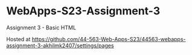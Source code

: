 # WebApps-S23-Assignment-3
Assignment 3 - Basic HTML

Hosted at https://github.com/44-563-Web-Apps-S23/44563-webapps-assignment-3-akhilmk2407/settings/pages
